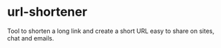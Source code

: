 # url-shortener
Tool to shorten a long link and create a short URL easy to share on sites, chat and emails.
